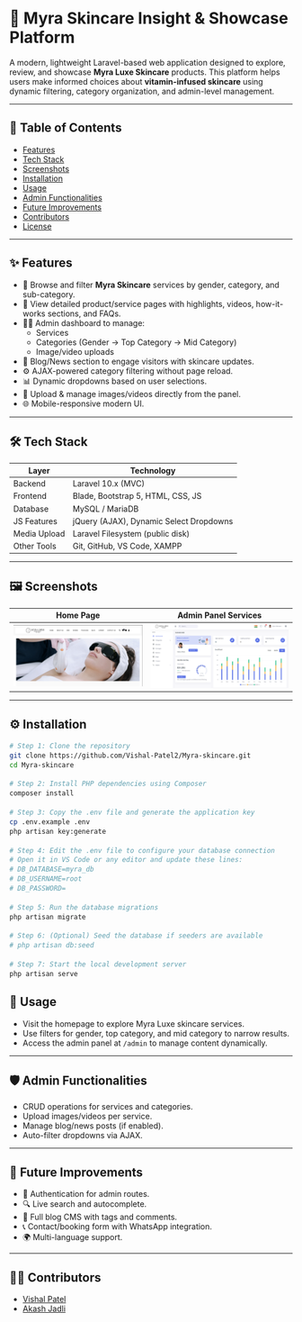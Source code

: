 # 🌿 Myra Skincare Insight & Showcase Platform

A modern, lightweight Laravel-based web application designed to explore, review, and showcase **Myra Luxe Skincare** products. This platform helps users make informed choices about **vitamin-infused skincare** using dynamic filtering, category organization, and admin-level management.

---

## 📝 Table of Contents

- [Features](#-features)
- [Tech Stack](#-tech-stack)
- [Screenshots](#-screenshots)
- [Installation](#-installation)
- [Usage](#-usage)
- [Admin Functionalities](#-admin-functionalities)
- [Future Improvements](#-future-improvements)
- [Contributors](#-contributors)
- [License](#-license)

---

## ✨ Features

- 💄 Browse and filter **Myra Skincare** services by gender, category, and sub-category.
- 🧴 View detailed product/service pages with highlights, videos, how-it-works sections, and FAQs.
- 🧑‍💼 Admin dashboard to manage:
  - Services
  - Categories (Gender → Top Category → Mid Category)
  - Image/video uploads
- 📝 Blog/News section to engage visitors with skincare updates.
- ⚙️ AJAX-powered category filtering without page reload.
- 📊 Dynamic dropdowns based on user selections.
- 📁 Upload & manage images/videos directly from the panel.
- 🌐 Mobile-responsive modern UI.

---

## 🛠 Tech Stack

| Layer        | Technology                             |
|--------------|-----------------------------------------|
| Backend      | Laravel 10.x (MVC)                      |
| Frontend     | Blade, Bootstrap 5, HTML, CSS, JS       |
| Database     | MySQL / MariaDB                         |
| JS Features  | jQuery (AJAX), Dynamic Select Dropdowns |
| Media Upload | Laravel Filesystem (public disk)        |
| Other Tools  | Git, GitHub, VS Code, XAMPP             |

---

## 🖼 Screenshots

| Home Page            | Admin Panel Services             |
|----------------------|----------------------------------|
| ![home](public/screenshots/home.png) | ![admin](public/screenshots/admin.png) |



---

## ⚙️ Installation

```bash
# Step 1: Clone the repository
git clone https://github.com/Vishal-Patel2/Myra-skincare.git
cd Myra-skincare

# Step 2: Install PHP dependencies using Composer
composer install

# Step 3: Copy the .env file and generate the application key
cp .env.example .env
php artisan key:generate

# Step 4: Edit the .env file to configure your database connection
# Open it in VS Code or any editor and update these lines:
# DB_DATABASE=myra_db
# DB_USERNAME=root
# DB_PASSWORD=

# Step 5: Run the database migrations
php artisan migrate

# Step 6: (Optional) Seed the database if seeders are available
# php artisan db:seed

# Step 7: Start the local development server
php artisan serve
```
## 🚀 Usage

- Visit the homepage to explore Myra Luxe skincare services.
- Use filters for gender, top category, and mid category to narrow results.
- Access the admin panel at `/admin` to manage content dynamically.

---

## 🛡 Admin Functionalities

- CRUD operations for services and categories.
- Upload images/videos per service.
- Manage blog/news posts (if enabled).
- Auto-filter dropdowns via AJAX.

---

## 🔮 Future Improvements

- 🔐 Authentication for admin routes.
- 🔍 Live search and autocomplete.
- 📝 Full blog CMS with tags and comments.
- 📞 Contact/booking form with WhatsApp integration.
- 🌍 Multi-language support.

---
## 👨‍💻 Contributors

- [Vishal Patel](https://github.com/Vishal-Patel2)
- [Akash Jadli](https://github.com/akashjadli17)
